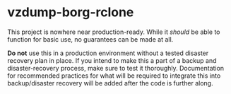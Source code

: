 # vzdump-borg-rclone

This project is nowhere near production-ready.  While it *should* be able to function for basic use, no guarantees can be made at all.

**Do not** use this in a production environment without a tested disaster recovery plan in place.  If you intend to make this a part of a backup and disaster-recovery process, make sure to test it thoroughly.  Documentation for recommended practices for what will be required to integrate this into backup/disaster recovery will be added after the code is further along.
